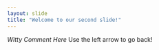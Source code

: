 ```yaml
---
layout: slide
title: "Welcome to our second slide!"
---
```

*Witty Comment Here*
Use the left arrow to go back!
